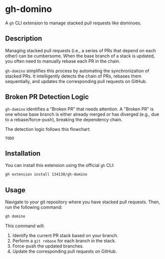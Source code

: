 # gh-domino

A `gh` CLI extension to manage stacked pull requests like dominoes.

## Description

Managing stacked pull requests (i.e., a series of PRs that depend on each other) can be cumbersome. When the base branch of a stack is updated, you often need to manually rebase each PR in the chain.

`gh-domino` simplifies this process by automating the synchronization of stacked PRs. It intelligently detects the chain of PRs, rebases them sequentially, and updates the corresponding pull requests on GitHub.

## Broken PR Detection Logic

`gh-domino` identifies a "Broken PR" that needs attention. A "Broken PR" is one whose base branch is either already merged or has diverged (e.g., due to a rebase/force-push), breaking the dependency chain.

The detection logic follows this flowchart:

```mermaid
TODO
```

## Installation

You can install this extension using the official `gh` CLI:

```bash
gh extension install 134130/gh-domino
```

## Usage

Navigate to your git repository where you have stacked pull requests. Then, run the following command:

```bash
gh domino
```

This command will:
1.  Identify the current PR stack based on your branch.
2.  Perform a `git rebase` for each branch in the stack.
3.  Force-push the updated branches.
4.  Update the corresponding pull requests on GitHub.

